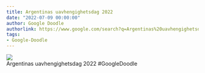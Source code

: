```yaml
---
title: Argentinas uavhengighetsdag 2022
date: "2022-07-09 00:00:00"
author: Google Doodle
authorlink: https://www.google.com/search?q=Argentinas%20uavhengighetsdag%202022
tags:
- Google-Doodle
---
```

<img src="https://www.google.com/logos/doodles/2022/argentina-independence-day-2022-6753651837109197.4-l.png" referrerpolicy="no-referrer"><br>Argentinas uavhengighetsdag 2022 #GoogleDoodle